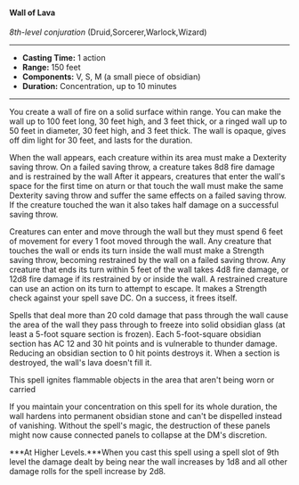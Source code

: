 #### Wall of Lava
*8th-level conjuration* (Druid,Sorcerer,Warlock,Wizard)
___
- **Casting Time:** 1 action
- **Range:** 150 feet
- **Components:** V, S, M (a small piece of obsidian)
- **Duration:** Concentration, up to 10 minutes
---
You create a wall of fire on a solid surface within range. You can make the wall up to 100 feet long, 30 feet high, and 3 feet thick, or a ringed wall up to 50 feet in diameter, 30 feet high, and 3 feet thick. The wall is opaque, gives off dim light for 30 feet, and lasts for the duration.

When the wall appears, each creature within its area must make a Dexterity saving throw. On a failed saving throw, a creature takes 8d8 fire damage and is restrained by the wall After it appears, creatures that enter the wall's space for the first time on aturn or that touch the wall must make the same Dexterity saving throw and suffer the same effects on a failed saving throw. If the creature touched the wan it also takes half damage on a successful saving throw.

Creatures can enter and move through the wall but they must spend 6 feet of movement for every 1 foot moved through the wall. Any creature that touches the wall or ends its turn inside the wall must make a Strength saving throw, becoming restrained by the wall on a failed saving throw. Any creature that ends its turn within 5 feet of the wall takes 4d8 fire damage, or 12d8 fire damage if its restrained by or inside the wall. A restrained creature can use an action on its turn to attempt to escape. It makes a Strength check against your spell save DC. On a success, it frees itself.

Spells that deal more than 20 cold damage that pass through the wall cause the area of the wall they pass through to freeze into solid obsidian glass (at least a 5-foot square section is frozen). Each 5-foot-square obsidian section has AC 12 and 30 hit points and is vulnerable to thunder damage. Reducing an obsidian section to 0 hit points destroys it. When a section is destroyed, the wall's lava doesn't fill it. 

This spell ignites flammable objects in the area that aren't being worn or carried

If you maintain your concentration on this spell for its whole duration, the wall hardens into permanent obsidian stone and can't be dispelled instead of vanishing. Without the spell's magic, the destruction of these panels might now cause connected panels to collapse at the DM's discretion.

***At Higher Levels.***When you cast this spell using a spell slot of 9th level the damage dealt by being near the wall increases by 1d8 and all other damage rolls for the spell increase by 2d8.
